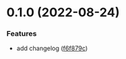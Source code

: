# 0.1.0 (2022-08-24)


### Features

* add changelog ([f6f879c](https://github.com/gwstudent/greetings-ci/commit/f6f879c0a6d1b47c3ad7d86e8312a130943059e3))



